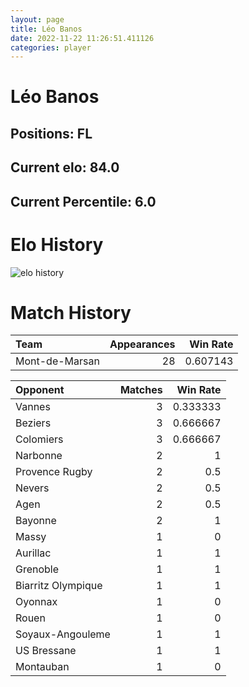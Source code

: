 ```yaml
---  
layout: page  
title: Léo Banos  
date: 2022-11-22 11:26:51.411126  
categories: player  
---
```

# Léo Banos

## Positions: FL

## Current elo: 84.0

## Current Percentile: 6.0

# Elo History


![elo history](history_LéoBanos.png)
# Match History


| Team           |   Appearances |   Win Rate |
|:---------------|--------------:|-----------:|
| Mont-de-Marsan |            28 |   0.607143 |

| Opponent           |   Matches |   Win Rate |
|:-------------------|----------:|-----------:|
| Vannes             |         3 |   0.333333 |
| Beziers            |         3 |   0.666667 |
| Colomiers          |         3 |   0.666667 |
| Narbonne           |         2 |   1        |
| Provence Rugby     |         2 |   0.5      |
| Nevers             |         2 |   0.5      |
| Agen               |         2 |   0.5      |
| Bayonne            |         2 |   1        |
| Massy              |         1 |   0        |
| Aurillac           |         1 |   1        |
| Grenoble           |         1 |   1        |
| Biarritz Olympique |         1 |   1        |
| Oyonnax            |         1 |   0        |
| Rouen              |         1 |   0        |
| Soyaux-Angouleme   |         1 |   1        |
| US Bressane        |         1 |   1        |
| Montauban          |         1 |   0        |